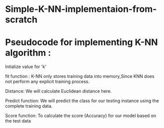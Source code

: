 # Simple-K-NN-implementaion-from-scratch

# Pseudocode for implementing K-NN algorithm :

Intialize value for 'k'

fit function : K-NN only stores training data into memory,Since KNN does not perform any explicit training process.

Distance: We will calculate Euclidean distance here.

Predict function: We will predict the class for our testing instance using the complete training data. 

Score function: To calculate the score (Accuracy) for our model based on the test data
